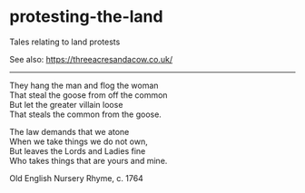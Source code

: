 # protesting-the-land
Tales relating to land protests


See also: https://threeacresandacow.co.uk/

---

They hang the man and flog the woman  
That steal the goose from off the common  
But let the greater villain loose  
That steals the common from the goose.

The law demands that we atone  
When we take things we do not own,  
But leaves the Lords and Ladies fine  
Who takes things that are yours and mine.

Old English Nursery Rhyme, c. 1764
